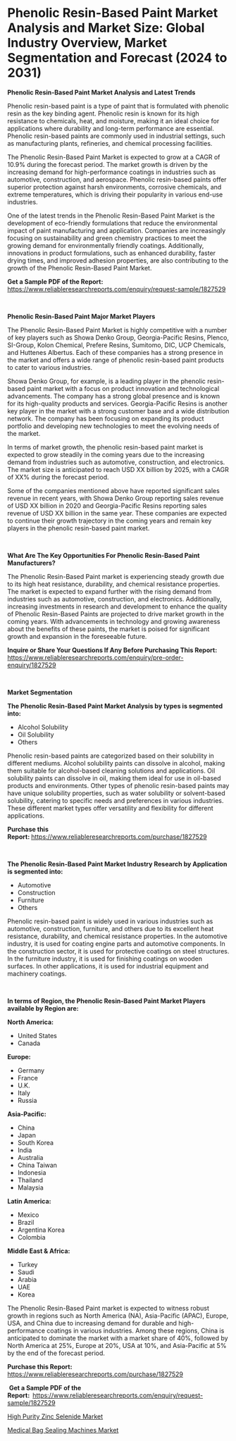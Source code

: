 <p><h1>Phenolic Resin-Based Paint Market Analysis and Market Size: Global Industry Overview, Market Segmentation and Forecast (2024 to 2031)</h1></p><p><strong>Phenolic Resin-Based Paint Market Analysis and Latest Trends</strong></p>
<p><p>Phenolic resin-based paint is a type of paint that is formulated with phenolic resin as the key binding agent. Phenolic resin is known for its high resistance to chemicals, heat, and moisture, making it an ideal choice for applications where durability and long-term performance are essential. Phenolic resin-based paints are commonly used in industrial settings, such as manufacturing plants, refineries, and chemical processing facilities.</p><p>The Phenolic Resin-Based Paint Market is expected to grow at a CAGR of 10.9% during the forecast period. The market growth is driven by the increasing demand for high-performance coatings in industries such as automotive, construction, and aerospace. Phenolic resin-based paints offer superior protection against harsh environments, corrosive chemicals, and extreme temperatures, which is driving their popularity in various end-use industries.</p><p>One of the latest trends in the Phenolic Resin-Based Paint Market is the development of eco-friendly formulations that reduce the environmental impact of paint manufacturing and application. Companies are increasingly focusing on sustainability and green chemistry practices to meet the growing demand for environmentally friendly coatings. Additionally, innovations in product formulations, such as enhanced durability, faster drying times, and improved adhesion properties, are also contributing to the growth of the Phenolic Resin-Based Paint Market.</p></p>
<p><strong>Get a Sample PDF of the Report:&nbsp;</strong> <a href="https://www.reliableresearchreports.com/enquiry/request-sample/1827529">https://www.reliableresearchreports.com/enquiry/request-sample/1827529</a></p>
<p>&nbsp;</p>
<p><strong>Phenolic Resin-Based Paint Major Market Players</strong></p>
<p><p>The Phenolic Resin-Based Paint Market is highly competitive with a number of key players such as Showa Denko Group, Georgia-Pacific Resins, Plenco, SI-Group, Kolon Chemical, Prefere Resins, Sumitomo, DIC, UCP Chemicals, and Huttenes Albertus. Each of these companies has a strong presence in the market and offers a wide range of phenolic resin-based paint products to cater to various industries.</p><p>Showa Denko Group, for example, is a leading player in the phenolic resin-based paint market with a focus on product innovation and technological advancements. The company has a strong global presence and is known for its high-quality products and services. Georgia-Pacific Resins is another key player in the market with a strong customer base and a wide distribution network. The company has been focusing on expanding its product portfolio and developing new technologies to meet the evolving needs of the market.</p><p>In terms of market growth, the phenolic resin-based paint market is expected to grow steadily in the coming years due to the increasing demand from industries such as automotive, construction, and electronics. The market size is anticipated to reach USD XX billion by 2025, with a CAGR of XX% during the forecast period.</p><p>Some of the companies mentioned above have reported significant sales revenue in recent years, with Showa Denko Group reporting sales revenue of USD XX billion in 2020 and Georgia-Pacific Resins reporting sales revenue of USD XX billion in the same year. These companies are expected to continue their growth trajectory in the coming years and remain key players in the phenolic resin-based paint market.</p></p>
<p>&nbsp;</p>
<p><strong>What Are The Key Opportunities For Phenolic Resin-Based Paint Manufacturers?</strong></p>
<p><p>The Phenolic Resin-Based Paint market is experiencing steady growth due to its high heat resistance, durability, and chemical resistance properties. The market is expected to expand further with the rising demand from industries such as automotive, construction, and electronics. Additionally, increasing investments in research and development to enhance the quality of Phenolic Resin-Based Paints are projected to drive market growth in the coming years. With advancements in technology and growing awareness about the benefits of these paints, the market is poised for significant growth and expansion in the foreseeable future.</p></p>
<p><strong>Inquire or Share Your Questions If Any Before Purchasing This Report:</strong> <a href="https://www.reliableresearchreports.com/enquiry/pre-order-enquiry/1827529">https://www.reliableresearchreports.com/enquiry/pre-order-enquiry/1827529</a></p>
<p>&nbsp;</p>
<p><strong>Market Segmentation</strong></p>
<p><strong>The Phenolic Resin-Based Paint Market Analysis by types is segmented into:</strong></p>
<p><ul><li>Alcohol Solubility</li><li>Oil Solubility</li><li>Others</li></ul></p>
<p><p>Phenolic resin-based paints are categorized based on their solubility in different mediums. Alcohol solubility paints can dissolve in alcohol, making them suitable for alcohol-based cleaning solutions and applications. Oil solubility paints can dissolve in oil, making them ideal for use in oil-based products and environments. Other types of phenolic resin-based paints may have unique solubility properties, such as water solubility or solvent-based solubility, catering to specific needs and preferences in various industries. These different market types offer versatility and flexibility for different applications.</p></p>
<p><strong>Purchase this Report:&nbsp;</strong><a href="https://www.reliableresearchreports.com/purchase/1827529">https://www.reliableresearchreports.com/purchase/1827529</a></p>
<p>&nbsp;</p>
<p><strong>The Phenolic Resin-Based Paint Market Industry Research by Application is segmented into:</strong></p>
<p><ul><li>Automotive</li><li>Construction</li><li>Furniture</li><li>Others</li></ul></p>
<p><p>Phenolic resin-based paint is widely used in various industries such as automotive, construction, furniture, and others due to its excellent heat resistance, durability, and chemical resistance properties. In the automotive industry, it is used for coating engine parts and automotive components. In the construction sector, it is used for protective coatings on steel structures. In the furniture industry, it is used for finishing coatings on wooden surfaces. In other applications, it is used for industrial equipment and machinery coatings.</p></p>
<p>&nbsp;</p>
<p><strong>In terms of Region, the Phenolic Resin-Based Paint Market Players available by Region are:</strong></p>
<p>
    <p> <strong> North America: </strong>
        <ul>
            <li>United States</li>
            <li>Canada</li>
        </ul>
        </p> 
    <p> <strong> Europe: </strong>
        <ul>
            <li>Germany</li>
            <li>France</li>
            <li>U.K.</li>
            <li>Italy</li>
            <li>Russia</li>
        </ul>
        </p> 
    <p> <strong> Asia-Pacific: </strong>
        <ul>
            <li>China</li>
            <li>Japan</li>
            <li>South Korea</li>
            <li>India</li>
            <li>Australia</li>
            <li>China Taiwan</li>
            <li>Indonesia</li>
            <li>Thailand</li>
            <li>Malaysia</li>
        </ul>
        </p> 
    <p> <strong> Latin America: </strong>
        <ul>
            <li>Mexico</li>
            <li>Brazil</li>
            <li>Argentina Korea</li>
            <li>Colombia</li>
        </ul>
        </p> 
    <p> <strong> Middle East & Africa: </strong>
        <ul>
            <li>Turkey</li>
            <li>Saudi</li>
            <li>Arabia</li>
            <li>UAE</li>
            <li>Korea</li>
        </ul>
    </p>
    </p>
<p><p>The Phenolic Resin-Based Paint market is expected to witness robust growth in regions such as North America (NA), Asia-Pacific (APAC), Europe, USA, and China due to increasing demand for durable and high-performance coatings in various industries. Among these regions, China is anticipated to dominate the market with a market share of 40%, followed by North America at 25%, Europe at 20%, USA at 10%, and Asia-Pacific at 5% by the end of the forecast period.</p></p>
<p><strong>Purchase this Report: </strong><a href="https://www.reliableresearchreports.com/purchase/1827529">https://www.reliableresearchreports.com/purchase/1827529</a></p>
<p>&nbsp;<strong>Get a Sample PDF of the Report:&nbsp;&nbsp;</strong><a href="https://www.reliableresearchreports.com/enquiry/request-sample/1827529">https://www.reliableresearchreports.com/enquiry/request-sample/1827529</a></p>
<p><strong></strong></p>
<p><p><a href="https://github.com/ruddyyedelwadw/Market-Research-Report-List-1/blob/main/high-purity-zinc-selenide-market.md">High Purity Zinc Selenide Market</a></p><p><a href="https://angry-finch-aaf.notion.site/Medical-Bag-Sealing-Machines-Market-Size-Growing-and-Forecasted-for-period-from-2024-2031-and-prov-8ce1df111203438b9a947a18b8f9a86a">Medical Bag Sealing Machines Market</a></p></p>